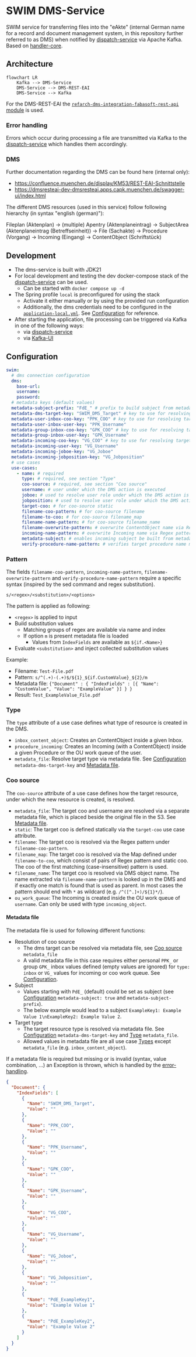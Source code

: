 # SWIM DMS-Service

SWIM service for transferring files into the "eAkte" (internal German name for a record and document management system, in this repository further referred to as DMS) when notified by [dispatch-service](../dispatch-service) via Apache Kafka.
Based on [handler-core](../handler-core).

## Architecture

```mermaid
flowchart LR
    Kafka --> DMS-Service
    DMS-Service --> DMS-REST-EAI
    DMS-Service --> Kafka
```

For the DMS-REST-EAI the [`refarch-dms-integration-fabasoft-rest-api` module](https://github.com/it-at-m/refarch/tree/main/refarch-integrations/refarch-dms-integration/refarch-dms-integration-fabasoft-rest-api) is used. 

### Error handling

Errors which occur during processing a file are transmitted via Kafka to the [dispatch-service](../dispatch-service) which handles them accordingly.

### DMS

Further documentation regarding the DMS can be found here (internal only):
- https://confluence.muenchen.de/display/KM53/REST-EAI-Schnittstelle
- https://dmsresteai-dev-dmsresteai.apps.capk.muenchen.de/swagger-ui/index.html

The different DMS resources (used in this service) follow following hierarchy (in syntax "english (german)"):

Fileplan (Aktenplan) → (multiple) Apentry (Aktenplaneintrag) → SubjectArea (Aktenplaneintrag (Betreffseinheit)) → File (Sachakte) → Procedure (Vorgang) → Incoming (Eingang) → ContentObject (Schriftstück)

## Development

- The dms-service is built with JDK21
- For local development and testing the dev docker-compose stack of the [dispatch-service](../dispatch-service) can be used.
    - Can be started with `docker compose up -d`
- The Spring profile `local` is preconfigured for using the stack
    - Activate it either manually or by using the provided run configuration
    - Additionally, the dms credentials need to be configured in the [`application-local.yml`](./src/main/resources/application-local.yml). See [Configuration](#configuration) for reference.
- After starting the application, file processing can be triggered via Kafka in one of the following ways:
    - via [dispatch-service](../dispatch-service)
    - via [Kafka-UI](http://localhost:8089/)

## Configuration

```yaml
swim:
  # dms connection configuration
  dms:
    base-url:
    username:
    password:
  # metadata keys (default values)
  metadata-subject-prefix: "FdE_" # prefix to build subject from metadata file, see Metadata
  metadata-dms-target-key: "SWIM_DMS_Target" # key to use for resolving dms target type, see Type metadata_file
  metadata-user-inbox-coo-key: "PPK_COO" # key to use for resolving target user inbox, see Coo source metadata_file and Metadata
  metadata-user-inbox-user-key: "PPK_Username"
  metadata-group-inbox-coo-key: "GPK_COO" # key to use for resolving target group inbox, see Coo source metadata_file and Metadata
  metadata-group-inbox-user-key: "GPK_Username"
  metadata-incoming-coo-key: "VG_COO" # key to use for resolving target incoming, see Coo source metadata_file and Metadata
  metadata-incoming-user-key: "VG_Username"
  metadata-incoming-joboe-key: "VG_Joboe"
  metadata-incoming-jobposition-key: "VG_Jobposition"
  # use cases
  use-cases:
    - name: # required
      type: # required, see section "Type"
      coo-source: # required, see section "Coo source"
      username: # user under which the DMS action is executed
      joboe: # used to resolve user role under which the DMS action is executed, default role if not defined
      jobposition: # used to resolve user role under which the DMS action is executed, default role if not defined
      target-coo: # for coo-source static
      filename-coo-pattern: # for coo-source filename
      filename-to-coo: # for coo-source filename_map
      filename-name-pattern: # for coo-source filename_name
      filename-overwrite-pattern: # overwrite ContentObject name via Regex pattern
      incoming-name-pattern: # overwrite Incoming name via Regex pattern, only applies to type incoming_object
      metadata-subject: # enables incoming subject be built from metadata file
      verify-procedure-name-pattern: # verifies target procedure name matches this pattern, only applies to type incoming_object
```

### Pattern

The fields `filename-coo-pattern`, `incoming-name-pattern`, `filename-overwrite-pattern` and `verify-procedure-name-pattern` require a specific syntax (inspired by the sed command and regex substitution).

```
s/<regex>/<substitution>/<options>
```

The pattern is applied as following:
- `<regex>` is applied to input
- Build substitution values
  - Matching groups of regex are available via name and index
  - If option `m` is present metadata file is loaded
    - Values from `IndexFields` are available as `${if.<Name>}`
- Evaluate `<substitution>` and inject collected substitution values

Example:
- Filename: `Test-File.pdf`
- Pattern: `s/^(.+)-(.+)$/${1}_${if.CustomValue}_${2}/m`
- Metadata file: `{"Document" : { "IndexFields" : [{ "Name": "CustomValue", "Value": "ExampleValue" }] } }`
- Result: `Test_ExampleValue_File.pdf`

### Type

The `type` attribute of a use case defines what type of resource is created in the DMS.

- `inbox_content_object`: Creates an ContentObject inside a given Inbox.
- `procedure_incoming`: Creates an Incoming (with a ContentObject) inside a given Procedure or the OU work queue of the user.
- `metadata_file`: Resolve target type via metadata file. See [Configuration](#configuration) `metadata-dms-target-key` and [Metadata file](#metadata-file).

### Coo source

The `coo-source` attribute of a use case defines how the target resource, under which the new resource is created, is resolved.

- `metadata_file`: The target coo and username are resolved via a separate metadata file, which is placed beside the original file in the S3. See [Metadata file](#metadata-file).
- `static`: The target coo is defined statically via the `target-coo` use case attribute.
- `filename`: The target coo is resolved via the Regex pattern under `filename-coo-pattern`.
- `filename_map`: The target coo is resolved via the Map defined under `filename-to-coo`, which consist of pairs of Regex pattern and static coo. The coo of the first matching (case-insensitive) pattern is used.
- `filename_name`: The target coo is resolved via DMS object name. The name extracted via `filename-name-pattern` is looked up in the DMS and if exactly one match is found that is used as parent. In most cases the pattern should end with `*` as wildcard (e.g. `/^([^.]+)/${1}*/`).
- `ou_work_queue`: The Incoming is created inside the OU work queue of `username`. Can only be used with type `incoming_object`.

#### Metadata file

The metadata file is used for following different functions:

- Resolution of coo source
    - The dms target can be resolved via metadata file, see [Coo source](#coo-source) `metadata_file`
    - A valid metadata file in this case requires either personal `PPK_` or group `GPK_` inbox values defined (empty values are ignored) for `type: inbox` or `VG_` values for incoming or coo work queue. See [Configuration](#configuration).
- Subject
  - Values starting with `PdE_` (default) could be set as subject (see [Configuration](#configuration) `metadata-subject: true` and `metadata-subject-prefix`).
  - The below example would lead to a subject `ExampleKey1: Example Value 1\nExampleKey2: Example Value 2`.
- Target type
  - The target resource type is resolved via metadata file. See [Configuration](#configuration) `metadata-dms-target-key` and [Type](#type) `metadata_file`.
  - Allowed values in metadata file are all use case [Types](#type) except `metadata_file` (e.g. `inbox_content_object`).

If a metadata file is required but missing or is invalid (syntax, value combination, ...) an Exception is thrown, which is handled by the [error-handling](#error-handling).

```json
{
  "Document": {
    "IndexFields": [
      {
        "Name": "SWIM_DMS_Target",
        "Value": ""
      },
      {
        "Name": "PPK_COO",
        "Value": ""
      },
      {
        "Name": "PPK_Username",
        "Value": ""
      },
      {
        "Name": "GPK_COO",
        "Value": ""
      },
      {
        "Name": "GPK_Username",
        "Value": ""
      },
      {
        "Name": "VG_COO",
        "Value": ""
      },
      {
        "Name": "VG_Username",
        "Value": ""
      },
      {
        "Name": "VG_Joboe",
        "Value": ""
      },
      {
        "Name": "VG_Jobposition",
        "Value": ""
      },
      {
        "Name": "PdE_ExampleKey1",
        "Value": "Example Value 1"
      },
      {
        "Name": "PdE_ExampleKey2",
        "Value": "Example Value 2"
      }
    ]
  }
}
```
